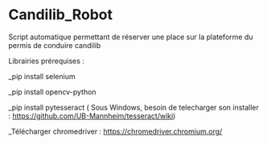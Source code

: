 # Candilib_Robot
Script automatique permettant de réserver une place sur la plateforme du permis de conduire candilib

Librairies prérequises :
 
 _pip install selenium
 
  _pip install opencv-python
  
  _pip install pytesseract ( Sous Windows, besoin de telecharger son installer : https://github.com/UB-Mannheim/tesseract/wiki)
  
  _Télécharger chromedriver : https://chromedriver.chromium.org/
